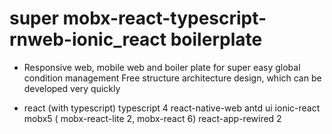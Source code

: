 # super mobx-react-typescript-rnweb-ionic_react boilerplate

- Responsive web, mobile web and boiler plate for super easy global condition management
  Free structure architecture design, which can be developed very quickly

- react (with typescript)
typescript 4
react-native-web
antd ui
ionic-react
mobx5 ( mobx-react-lite 2, mobx-react 6)
react-app-rewired 2



